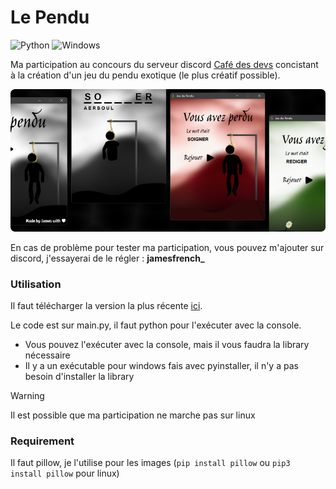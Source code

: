 # Le Pendu

![Python](https://img.shields.io/badge/python-3670A0?style=for-the-badge&logo=python&logoColor=ffdd54) ![Windows](https://img.shields.io/badge/Windows-0078D6?style=for-the-badge&logo=windows&logoColor=white)

Ma participation au concours du serveur discord [Café des devs](https://discord.gg/cafedesdevs) concistant à la création d'un jeu du pendu exotique (le plus créatif possible).

![example image of the game](https://github.com/JamesMinoucha/le-pendu/blob/main/resources/image2.png)

En cas de problème pour tester ma participation, vous pouvez m'ajouter sur discord, j'essayerai de le régler : **jamesfrench_**

### Utilisation
Il faut télécharger la version la plus récente [ici](https://github.com/JamesMinoucha/le-pendu/releases/latest).

Le code est sur main.py, il faut python pour l'exécuter avec la console.
- Vous pouvez l'exécuter avec la console, mais il vous faudra la library nécessaire
- Il y a un exécutable pour windows fais avec pyinstaller, il n'y a pas besoin d'installer la library

> [!WARNING]  
> Il est possible que ma participation ne marche pas sur linux

### Requirement
Il faut pillow, je l'utilise pour les images (`pip install pillow` ou `pip3 install pillow` pour linux)
